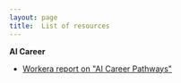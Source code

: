 ```yaml
---
layout: page
title:  List of resources
---
```


**AI Career**
- [Workera report on "AI Career Pathways"](https://t.co/ZTfx3zWxfZ?amp=1)